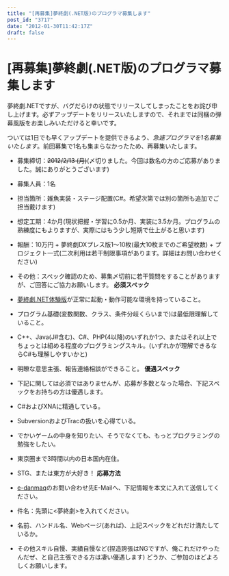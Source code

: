 ```yaml
---
title: "[再募集]夢終劇(.NET版)のプログラマ募集します"
post_id: "3717"
date: "2012-01-30T11:42:17Z"
draft: false
---
```


# [再募集]夢終劇(.NET版)のプログラマ募集します

夢終劇.NETですが、バグだらけの状態でリリースしてしまったことをお詫び申し上げます。必ずアップデートをリリースいたしますので、それまでは同梱の弾幕風版をお楽しみいただけると幸いです。  
  
ついては1日でも早くアップデートを提供できるよう、_急遽プログラマを1名募集いたします_。前回募集で1名も集まらなかったため、再募集いたします。  
  


  * 募集締切：<del>2012/2/13 (月)</del>(〆切りました。今回は数名の方のご応募がありました。誠にありがとうございます)
  * 募集人員：1名
  * 担当箇所：雑魚実装・ステージ配置(C#。希望次第では別の箇所も追加でご担当戴けます)
  * 想定工期：4か月(現状把握・学習に0.5か月、実装に3.5か月。プログラムの熟練度にもよりますが、実際にはもう少し短期で仕上がると思います)
  * 報酬：10万円 + 夢終劇DXプレス版1～10枚(最大10枚までのご希望枚数) + プロジェクト一式(二次利用は若干制限事項があります。詳細はお問い合わせください)
  * その他：スペック確認のため、募集〆切前に若干質問をすることがありますが、ご回答にご協力お願いします。
**必須スペック**  
  


  * [夢終劇.NET体験版](/!/thC/nph-thC3.0TrGetNightlyBuild.cgi)が正常に起動・動作可能な環境を持っていること。
  * プログラム基礎(変数関数、クラス、条件分岐くらいまで)は最低限理解していること。
  * C++、Java(J#含む)、C#、PHP(4以降)のいずれか1つ、またはそれ以上でちょっとは組める程度のプログラミングスキル。(いずれかが理解できるならC#も理解しやすいかと)
  * 明瞭な意思主張、報告連絡相談ができること。
**優遇スペック**  
  


  * 下記に関しては必須ではありませんが、応募が多数となった場合、下記スペックをお持ちの方は優遇します。
  * C#およびXNAに精通している。
  * SubversionおよびTracの扱いを心得ている。
  * でかいゲームの中身を知りたい、そうでなくても、もっとプログラミングの勉強をしたい。
  * 東京圏まで3時間以内の日本国内在住。
  * STG、または東方が大好き！
**応募方法**  
  


  * [e-danmaq](https://www1n.sppd.ne.jp/danmaq.com/e-danmaq/index.cgi?type=shopinfo)のお問い合わせ先E-Mailへ、下記情報を本文に入れて送信してください。
  * 件名：先頭に<夢終劇>を入れてください。
  * 名前、ハンドル名、Webページ(あれば)、上記スペックをどれだけ満たしているか。
  * その他スキル自慢、実績自慢など(捏造誇張はNGですが、俺これだけやったんだぜ、と自己主張できる方は凄い優遇します)
どうか、ご参加のほどよろしくお願いします。
